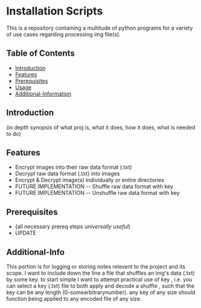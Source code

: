 # Installation Scripts

This is a repository containing a multitude of python programs for a variety of use cases regarding processing img file(s).

## Table of Contents
- [Introduction](#introduction)
- [Features](#features)
- [Prerequisites](#prerequisites)
- [Usage](#usage)
- [Additional-Information](#Additional-Info)

## Introduction

(in depth synopsis of what proj is, what it does, how it does, what is needed to do)

## Features

- Encrypt images into their raw data format (.txt)
- Decrypt raw data format (.txt) into images
- Encrypt & Decrypt image(s) individually or entire directories
- FUTURE IMPLEMENTATION -- Shuffle raw data format with key
- FUTURE IMPLEMENTATION -- Unshuffle raw data format with key

## Prerequisites

- (all necessary prereq steps *universally useful*)
- UPDATE

## Additional-Info

This portion is for logging or storing notes relevent to the project and its scope. I want to include down the line a file that shuffles an img's data (.txt) by some key. to start simple I want to attempt practical use of key , i.e. you can select a key (.txt) file to both apply and decode a shuffle , such that the key can be any length (0-somearbitrarynumber). any key of any size should function being applied to any encoded file of any size.